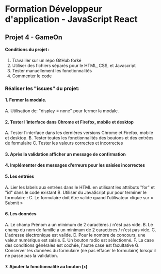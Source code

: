# Formation Développeur d'application - JavaScript React

## Projet 4 - GameOn

#### Conditions du projet :

1. Travailler sur un repo GitHub forké
2. Utiliser des fichiers séparés pour le HTML, CSS, et Javascript
3. Tester manuellement les fonctionnalités
4. Commenter le code

### Réaliser les "issues" du projet:

#### 1. Fermer la modale.

A. Utilisation de: "display = none" pour fermer la modale.

#### 2. Tester l’interface dans Chrome et Firefox, mobile et desktop

A. Tester l’interface dans les dernières versions Chrome et Firefox, mobile et desktop.
B. Tester toutes les fonctionnalités des boutons et des entrées de formulaire
C. Tester les valeurs correctes et incorrectes

#### 3. Après la validation afficher un message de confirmation

#### 4. Implémenter des messages d’erreurs pour les saisies incorrectes

#### 5. Les entrées

A. Lier les labels aux entrées dans le HTML en utilisant les attributs "for" et "id" dans le code existant
B. Utiliser du JavaScript pur pour terminer le formulaire :
C. Le formulaire doit être valide quand l'utilisateur clique sur « Submit »

#### 6. Les données

A. Le champ Prénom a un minimum de 2 caractères / n'est pas vide.
B. Le champ du nom de famille a un minimum de 2 caractères / n'est pas vide.
C. L'adresse électronique est valide.
D. Pour le nombre de concours, une valeur numérique est saisie.
E. Un bouton radio est sélectionné.
F. La case des conditions générales est cochée, l'autre case est facultative
G. Conserver les données du formulaire (ne pas effacer le formulaire) lorsqu'il ne passe pas la validation.

#### 7. Ajouter la fonctionnalité au bouton (x)
